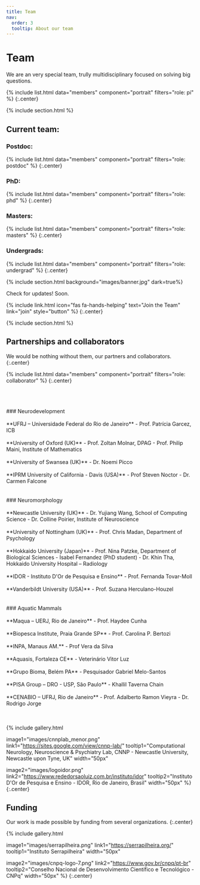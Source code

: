 ```yaml
---
title: Team
nav:
  order: 3
  tooltip: About our team
---
```


# <i class="fas fa-users"></i>Team

We are an very special team, trully multidisciplinary focused on solving big questions.

{%
  include list.html
  data="members"
  component="portrait"
  filters="role: pi"
%}
{:.center}

{% include section.html %}
## Current team:
### Postdoc:
{%
  include list.html
  data="members"
  component="portrait"
  filters="role: postdoc"
%}
{:.center}

### PhD:
{%
  include list.html
  data="members"
  component="portrait"
  filters="role: phd"
%}
{:.center}

### Masters:
{%
  include list.html
  data="members"
  component="portrait"
  filters="role: masters"
%}
{:.center}

### Undergrads:
{%
  include list.html
  data="members"
  component="portrait"
  filters="role: undergrad"
%}
{:.center}

{% include section.html background="images/banner.jpg" dark=true%}

Check for updates! Soon.

{%
  include link.html
  icon="fas fa-hands-helping"
  text="Join the Team"
  link="join"
  style="button"
%}
{:.center}

{% include section.html %}

## Partnerships and collaborators
We would be nothing without them, our partners and collaborators.
{:.center}

{%
  include list.html
  data="members"
  component="portrait"
  filters="role: collaborator"
%}
{:.center}

<br>
<br>
<br>
### Neurodevelopment
<br>
<br>
**UFRJ – Universidade Federal do Rio de Janeiro**
- Prof. Patrícia Garcez, ICB
<br>
<br>
**University of Oxford (UK)**
- Prof. Zoltan Molnar, DPAG
- Prof. Philip Maini, Institute of Mathematics
<br>
<br>
**University of Swansea (UK)**
- Dr. Noemi Picco
<br>
<br>
**IPRM University of California - Davis (USA)**
- Prof Steven Noctor
- Dr. Carmen Falcone
<br>
<br>
<br>
### Neuromorphology
<br>
<br>
**Newcastle University (UK)**
- Dr. Yujiang Wang, School of Computing Science
- Dr. Colline Poirier, Institute of Neuroscience
<br>
<br>
**University of Nottingham (UK)**
- Prof. Chris Madan, Department of Psychology
<br>
<br>
**Hokkaido University (Japan)**
- Prof. Nina Patzke, Department of Biological Sciences
- Isabel Fernandez (PhD student)
- Dr. Khin Tha, Hokkaido University Hospital – Radiology
<br>
<br>
**IDOR - Instituto D'Or de Pesquisa e Ensino**
- Prof. Fernanda Tovar-Moll
<br>
<br>
**Vanderbildt University (USA)**
- Prof. Suzana Herculano-Houzel
<br>
<br>
<br>
### Aquatic Mammals
<br>
<br>
**Maqua – UERJ, Rio de Janeiro**
- Prof. Haydee Cunha
<br>
<br>
**Biopesca Institute, Praia Grande SP**
- Prof. Carolina P. Bertozi
<br>
<br>
**INPA, Manaus AM.**
- Prof Vera da Silva
<br>
<br>
**Aquasis, Fortaleza CE**
- Veterinário Vitor Luz
<br>
<br>
**Grupo Bioma, Belém PA**
- Pesquisador Gabriel Melo-Santos
<br>
<br>
**PISA Group – DRO - USP, São Paulo**
- Khallil Taverna Chain
<br>
<br>
**CENABIO – UFRJ, Rio de Janeiro**
- Prof. Adalberto Ramon Vieyra
- Dr. Rodrigo Jorge
<br>
<br>
<br>

{%
  include gallery.html
  
  image1="images/cnnplab_menor.png"
  link1="https://sites.google.com/view/cnnp-lab/"
  tooltip1="Computational Neurology, Neuroscience & Psychiatry Lab, CNNP - Newcastle University, Newcastle upon Tyne, UK"
  width="50px"
  
  image2="images/logoidor.png"
  link2="https://www.rededorsaoluiz.com.br/instituto/idor"
  tooltip2="Instituto D'Or de Pesquisa e Ensino - IDOR, Rio de Janeiro, Brasil"
  width="50px"
%}
{:.center}

## Funding

Our work is made possible by funding from several organizations.
{:.center}

{%
  include gallery.html

  image1="images/serrapilheira.png"
  link1="https://serrapilheira.org/"
  tooltip1="Instituto Serrapilheira"
  width="50px"

  image2="images/cnpq-logo-7.png"
  link2="https://www.gov.br/cnpq/pt-br"
  tooltip2="Conselho Nacional de Desenvolvimento Científico e Tecnológico - CNPq"
  width="50px"
%}
{:.center}
